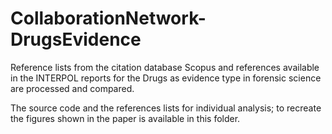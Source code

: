 # CollaborationNetwork-DrugsEvidence
Reference lists from the citation database Scopus and references available in the INTERPOL reports for the Drugs as evidence type in forensic science are processed and compared.

The source code and the references lists for individual analysis; to recreate the figures shown in the paper is available in this folder.